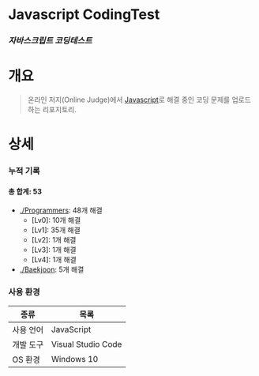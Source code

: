 # Javascript CodingTest
### _자바스크립트 코딩테스트_
# 개요
>온라인 저지(Online Judge)에서 [Javascript]로 해결 중인 코딩 문제를 업로드 하는 리포지토리.
# 상세
### 누적 기록
#### 총 합계: 53
- [./Programmers]: 48개 해결
    - [Lv0]: 10개 해결
    - [Lv1]: 35개 해결
    - [Lv2]: 1개 해결
    - [Lv3]: 1개 해결
    - [Lv4]: 1개 해결
- [./Baekjoon]: 5개 해결

### 사용 환경
| 종류 | 목록 |
| ------ | ------ |
| 사용 언어 | JavaScript |
| 개발 도구 | Visual Studio Code |
| OS 환경 | Windows 10 |

   [Javascript]: <https://developer.mozilla.org/ko/docs/Web/JavaScript>
   [./Baekjoon]: <https://www.acmicpc.net/>
   [./Programmers]: <https://programmers.co.kr/>
